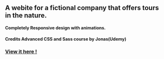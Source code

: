 ## A webite for a fictional company that offers tours in the nature.

#### Completely Responsive design with animations.

#### Credits Advanced CSS and Sass course by Jonas(Udemy)

### [View it here ! ](https://naughty-ride-2c2505.netlify.app/)

